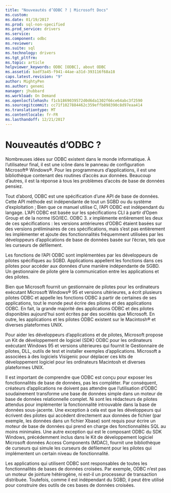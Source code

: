```yaml
---
title: "Nouveautés d’ODBC ? | Microsoft Docs"
ms.custom: 
ms.date: 01/19/2017
ms.prod: sql-non-specified
ms.prod_service: drivers
ms.service: 
ms.component: odbc
ms.reviewer: 
ms.suite: sql
ms.technology: drivers
ms.tgt_pltfrm: 
ms.topic: article
helpviewer_keywords: ODBC [ODBC], about ODBC
ms.assetid: badf3a45-f941-44ae-a31d-393116f68a18
caps.latest.revision: "9"
author: MightyPen
ms.author: genemi
manager: jhubbard
ms.workload: On Demand
ms.openlocfilehash: f1cb1869039572d0d6da1302f66ce64abc3f2590
ms.sourcegitcommit: cc71f1027884462c359effb898390c8d97eaa414
ms.translationtype: MT
ms.contentlocale: fr-FR
ms.lasthandoff: 12/21/2017
---
```

# <a name="what-is-odbc"></a>Nouveautés d’ODBC ?
Nombreuses idées sur ODBC existent dans le monde informatique. À l’utilisateur final, il est une icône dans le panneau de configuration Microsoft® Windows®. Pour les programmeurs d’applications, il est une bibliothèque contenant des routines d’accès aux données. Beaucoup d’autres, il est la réponse à tous les problèmes d’accès de base de données pensiez.  
  
 Tout d’abord, ODBC est une spécification d’une API de base de données. Cette API méthode est indépendante de tout un SGBD ou du système d’exploitation ; Bien que ce manuel utilise C, l’API ODBC est indépendant du langage. L’API ODBC est basée sur les spécifications CLI à partir d’Open Group et de la norme ISO/IEC. ODBC 3. *x* implémente entièrement les deux de ces spécifications : les versions antérieures d’ODBC étaient basées sur des versions préliminaires de ces spécifications, mais s’est pas entièrement les implémenter et ajoute des fonctionnalités fréquemment utilisées par les développeurs d’applications de base de données basée sur l’écran, tels que les curseurs de défilement.  
  
 Les fonctions de l’API ODBC sont implémentées par les développeurs de pilotes spécifiques au SGBD. Applications appellent les fonctions dans ces pilotes pour accéder aux données d’une manière indépendante de SGBD. Un gestionnaire de pilote gère la communication entre les applications et des pilotes.  
  
 Bien que Microsoft fournit un gestionnaire de pilotes pour les ordinateurs exécutant Microsoft Windows® 95 et versions ultérieures, a écrit plusieurs pilotes ODBC et appelle les fonctions ODBC à partir de certaines de ses applications, tout le monde peut écrire des pilotes et des applications ODBC. En fait, la grande majorité des applications ODBC et des pilotes disponibles aujourd'hui sont écrites par des sociétés que Microsoft. En outre, les applications et les pilotes ODBC existent sur le Macintosh® et diverses plateformes UNIX.  
  
 Pour aider les développeurs d’applications et de pilotes, Microsoft propose un Kit de développement de logiciel (SDK) ODBC pour les ordinateurs exécutant Windows 95 et versions ultérieures qui fournit le Gestionnaire de pilotes, DLL, outils de test et installer exemples d’applications. Microsoft a associées à des logiciels Visigenic pour déplacer ces kits de développement logiciel pour les ordinateurs Macintosh et diverses plateformes UNIX.  
  
 Il est important de comprendre que ODBC est conçu pour exposer les fonctionnalités de base de données, pas les compléter. Par conséquent, créateurs d’applications ne doivent pas attendre que l’utilisation d’ODBC soudainement transforme une base de données simple dans un moteur de base de données relationnelle complet. Ni sont les rédacteurs de pilotes attendus pour implémenter la fonctionnalité introuvable dans la base de données sous-jacente. Une exception à cela est que les développeurs qui écrivent des pilotes qui accèdent directement aux données de fichier (par exemple, les données dans un fichier Xbase) sont requis pour écrire un moteur de base de données qui prend en charge des fonctionnalités SQL au moins minimales. Une autre exception qui est le composant ODBC du SDK Windows, précédemment inclus dans le Kit de développement logiciel Microsoft données Access Components (MDAC), fournit une bibliothèque de curseurs qui simule les curseurs de défilement pour les pilotes qui implémentent un certain niveau de fonctionnalité.  
  
 Les applications qui utilisent ODBC sont responsables de toutes les fonctionnalités de bases de données croisées. Par exemple, ODBC n’est pas un moteur de jointure hétérogène, ni est-il un processeur de transaction distribuée. Toutefois, comme il est indépendant du SGBD, il peut être utilisé pour construire des outils de ces bases de données croisées.
